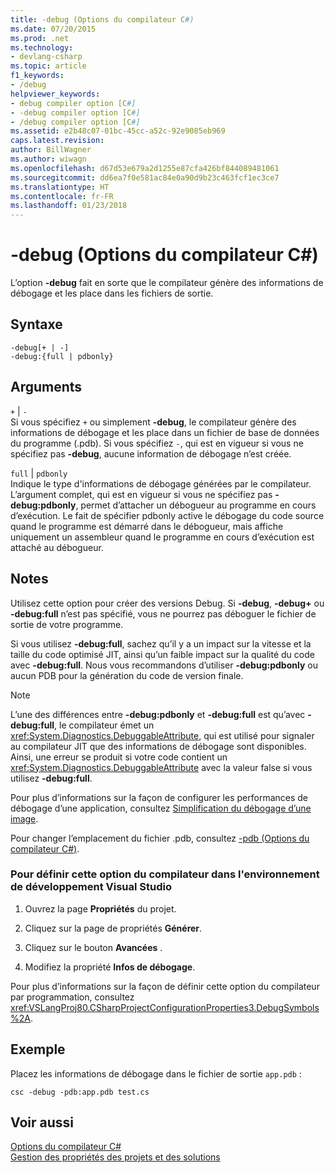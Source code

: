 ```yaml
---
title: -debug (Options du compilateur C#)
ms.date: 07/20/2015
ms.prod: .net
ms.technology:
- devlang-csharp
ms.topic: article
f1_keywords:
- /debug
helpviewer_keywords:
- debug compiler option [C#]
- -debug compiler option [C#]
- /debug compiler option [C#]
ms.assetid: e2b48c07-01bc-45cc-a52c-92e9085eb969
caps.latest.revision: 
author: BillWagner
ms.author: wiwagn
ms.openlocfilehash: d67d53e679a2d1255e87cfa426bf844089481061
ms.sourcegitcommit: dd6ea7f0e581ac84e0a90d9b23c463fcf1ec3ce7
ms.translationtype: HT
ms.contentlocale: fr-FR
ms.lasthandoff: 01/23/2018
---
```

# <a name="-debug-c-compiler-options"></a>-debug (Options du compilateur C#)
L’option **-debug** fait en sorte que le compilateur génère des informations de débogage et les place dans les fichiers de sortie.  
  
## <a name="syntax"></a>Syntaxe  
  
```console  
-debug[+ | -]  
-debug:{full | pdbonly}  
```  
  
## <a name="arguments"></a>Arguments  
 `+` &#124; `-`  
 Si vous spécifiez `+` ou simplement **-debug**, le compilateur génère des informations de débogage et les place dans un fichier de base de données du programme (.pdb). Si vous spécifiez `-`, qui est en vigueur si vous ne spécifiez pas **-debug**, aucune information de débogage n’est créée.  
  
 `full` &#124; `pdbonly`  
 Indique le type d'informations de débogage générées par le compilateur. L’argument complet, qui est en vigueur si vous ne spécifiez pas **-debug:pdbonly**, permet d’attacher un débogueur au programme en cours d’exécution. Le fait de spécifier pdbonly active le débogage du code source quand le programme est démarré dans le débogueur, mais affiche uniquement un assembleur quand le programme en cours d’exécution est attaché au débogueur.  
  
## <a name="remarks"></a>Notes  
 Utilisez cette option pour créer des versions Debug. Si **-debug**, **-debug+** ou **-debug:full** n’est pas spécifié, vous ne pourrez pas déboguer le fichier de sortie de votre programme.  
  
 Si vous utilisez **-debug:full**, sachez qu’il y a un impact sur la vitesse et la taille du code optimisé JIT, ainsi qu’un faible impact sur la qualité du code avec **-debug:full**. Nous vous recommandons d’utiliser **-debug:pdbonly** ou aucun PDB pour la génération du code de version finale.  
  
> [!NOTE]
>  L’une des différences entre **-debug:pdbonly** et **-debug:full** est qu’avec **-debug:full**, le compilateur émet un <xref:System.Diagnostics.DebuggableAttribute>, qui est utilisé pour signaler au compilateur JIT que des informations de débogage sont disponibles. Ainsi, une erreur se produit si votre code contient un <xref:System.Diagnostics.DebuggableAttribute> avec la valeur false si vous utilisez **-debug:full**.  
  
 Pour plus d’informations sur la façon de configurer les performances de débogage d’une application, consultez [Simplification du débogage d’une image](../../../framework/debug-trace-profile/making-an-image-easier-to-debug.md).  
  
 Pour changer l’emplacement du fichier .pdb, consultez [-pdb (Options du compilateur C#)](../../../csharp/language-reference/compiler-options/pdb-compiler-option.md).  
  
### <a name="to-set-this-compiler-option-in-the-visual-studio-development-environment"></a>Pour définir cette option du compilateur dans l'environnement de développement Visual Studio  
  
1.  Ouvrez la page **Propriétés** du projet.  
  
2.  Cliquez sur la page de propriétés **Générer**.  
  
3.  Cliquez sur le bouton **Avancées** .  
  
4.  Modifiez la propriété **Infos de débogage**.  
  
 Pour plus d’informations sur la façon de définir cette option du compilateur par programmation, consultez <xref:VSLangProj80.CSharpProjectConfigurationProperties3.DebugSymbols%2A>.  
  
## <a name="example"></a>Exemple  
 Placez les informations de débogage dans le fichier de sortie `app.pdb` :  
  
```console  
csc -debug -pdb:app.pdb test.cs  
```  
  
## <a name="see-also"></a>Voir aussi  
 [Options du compilateur C#](../../../csharp/language-reference/compiler-options/index.md)  
 [Gestion des propriétés des projets et des solutions](/visualstudio/ide/managing-project-and-solution-properties)
